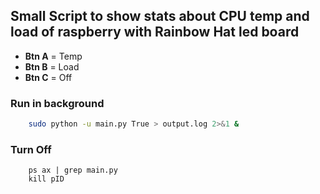 ## Small Script to show stats about CPU temp and load of raspberry with Rainbow Hat led board

- **Btn A** = Temp
- **Btn B** = Load
- **Btn C** = Off

### Run in background
```bash
    sudo python -u main.py True > output.log 2>&1 &
```

### Turn Off
```
    ps ax | grep main.py
    kill pID
```
